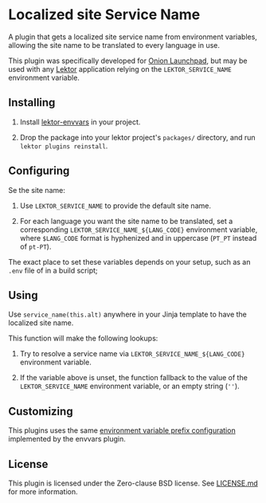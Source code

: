 # Localized site Service Name

A plugin that gets a localized site service name from environment variables,
allowing the site name to be translated to every language in use.

This plugin was specifically developed for [Onion Launchpad][], but may be used
with any [Lektor][] application relying on the `LEKTOR_SERVICE_NAME` environment
variable.

[Onion Launchpad]: https://gitlab.torproject.org/tpo/onion-services/onion-launchpad
[Lektor]: https://www.getlektor.com

## Installing

1. Install [lektor-envvars][] in your project.

2. Drop the package into your lektor project's `packages/` directory, and run
   `lektor plugins reinstall`.

[lektor-envvars]: https://github.com/roadsideseb/lektor-envvars

## Configuring

Se the site name:

1. Use `LEKTOR_SERVICE_NAME` to provide the default site name.

2. For each language you want the site name to be translated, set a
   corresponding `LEKTOR_SERVICE_NAME_${LANG_CODE}` environment variable, where
   `$LANG_CODE` format is hyphenized and in uppercase (`PT_PT` instead of `pt-PT`).

The exact place to set these variables depends on your setup, such as an `.env`
file of in a build script;

## Using

Use `service_name(this.alt)` anywhere in your Jinja template to have the
localized site name.

This function will make the following lookups:

1. Try to resolve a service name via `LEKTOR_SERVICE_NAME_${LANG_CODE}`
   environment variable.

2. If the variable above is unset, the function fallback to the value of the
   `LEKTOR_SERVICE_NAME` environment variable, or an empty string (`''`).

## Customizing

This plugins uses the same [environment variable prefix configuration][]
implemented by the envvars plugin.

[environment variable prefix configuration]: https://github.com/roadsideseb/lektor-envvars#custom-prefixes-or-no-prefix

## License

This plugin is licensed under the Zero-clause BSD license. See
[LICENSE.md](LICENSE.md) for more information.
